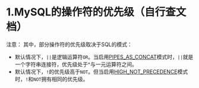 # 1.MySQL的操作符的优先级（自行查文档）
注意：
其中，部分操作符的优先级取决于SQL的模式：

- 默认情况下，`||`是逻辑运算符`OR`。当启用[PIPES_AS_CONCAT](https://dev.mysql.com/doc/refman/5.7/en/sql-mode.html#sqlmode_pipes_as_concat)模式时，`||`就是一个字符串连接符，优先级处于^与一元运算符之间。
- 默认情况下，`!`的优先级高于`NOT`。但当启用[HIGH_NOT_PRECEDENCE](https://dev.mysql.com/doc/refman/5.7/en/sql-mode.html#sqlmode_high_not_precedence)模式时，`!`和`NOT`拥有相同的优先级。

